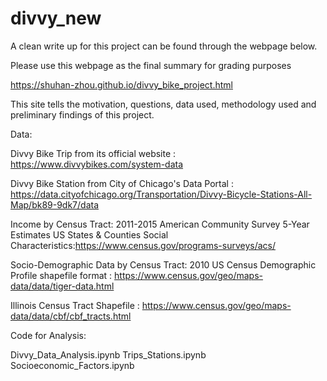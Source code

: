 # divvy_new

A clean write up for this project can be found through the webpage below. 

Please use this webpage as the final summary for grading purposes

https://shuhan-zhou.github.io/divvy_bike_project.html

This site tells the motivation, questions, data used, methodology used and preliminary findings of this project. 


Data:

Divvy Bike Trip from its official website : https://www.divvybikes.com/system-data



Divvy Bike Station from City of Chicago's Data Portal : https://data.cityofchicago.org/Transportation/Divvy-Bicycle-Stations-All-Map/bk89-9dk7/data


Income by Census Tract: 2011-2015 American Community Survey 5-Year Estimates US States & Counties Social Characteristics:https://www.census.gov/programs-surveys/acs/ 


Socio-Demographic Data by Census Tract: 2010 US Census Demographic Profile shapefile format :
https://www.census.gov/geo/maps-data/data/tiger-data.html


Illinois Census Tract Shapefile : https://www.census.gov/geo/maps-data/data/cbf/cbf_tracts.html


Code for Analysis: 

Divvy_Data_Analysis.ipynb
Trips_Stations.ipynb
Socioeconomic_Factors.ipynb

